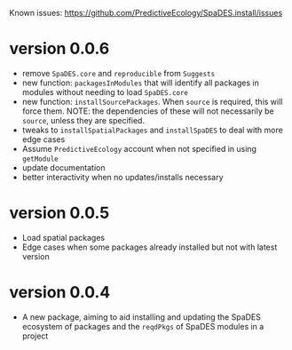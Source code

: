 Known issues: https://github.com/PredictiveEcology/SpaDES.install/issues

version 0.0.6
=============

* remove `SpaDES.core` and `reproducible` from `Suggests`
* new function: `packagesInModules` that will identify all packages in modules without needing to load `SpaDES.core`
* new function: `installSourcePackages`. When `source` is required, this will force them. NOTE: the dependencies of these will not necessarily be `source`, unless they are specified.
* tweaks to `installSpatialPackages` and `installSpaDES` to deal with more edge cases
* Assume `PredictiveEcology` account when not specified in using `getModule`
* update documentation
* better interactivity when no updates/installs necessary

version 0.0.5
=============

* Load spatial packages
* Edge cases when some packages already installed but not with latest version


version 0.0.4
=============

* A new package, aiming to aid installing and updating the SpaDES ecosystem of packages and the `reqdPkgs` of SpaDES modules in a project

